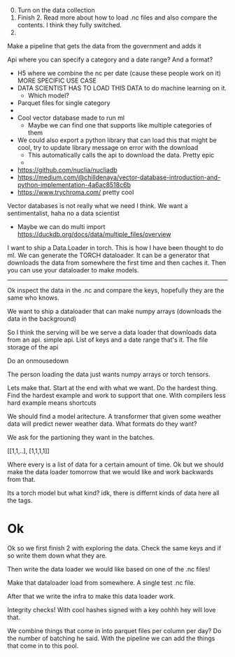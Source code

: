 0. Turn on the data collection
1. Finish 2. Read more about how to load .nc files and also compare the contents. I think they fully switched.
2. 

Make a pipeline that gets the data from the government and adds it 

Api where you can specify a category and a date range? And a format?

- H5 where we combine the nc per date (cause these people work on it) MORE SPECIFIC USE CASE 
- DATA SCIENTIST HAS TO LOAD THIS DATA to do machine learning on it. 
  - Which model?
- Parquet files for single category
- 
- Cool vector database made to run ml
  - Maybe we can find one that supports like multiple categories of them
- We could also export a python library that can load this that might be cool, try to update library message on error with the download
  - This automatically calls the api to download the data. Pretty epic
  - 
- https://github.com/nuclia/nucliadb
- https://medium.com/@chilldenaya/vector-database-introduction-and-python-implementation-4a6ac8518c6b
- https://www.trychroma.com/ pretty cool

Vector databases is not really what we need I think. We want a sentimentalist, 
haha no a data scientist 

- Maybe we can do multi import https://duckdb.org/docs/data/multiple_files/overview

I want to ship a Data.Loader in torch. This is how I have been thought to do ml.
We can generate the TORCH dataloader. It can be a generator that downloads the data from somewhere the first time and then caches it.
Then you can use your dataloader to make models.

---- 

Ok inspect the data in the .nc and compare the keys, hopefully they are the same who knows.

We want to ship a dataloader that can make numpy arrays (downloads the data in the background)

So I think the serving will be we serve a data loader that downloads data from an api.
simple api. List of keys and a date range that's it. 
The file storage of the api 

Do an onmousedown 

The person loading the data just wants numpy arrays or torch tensors. 

Lets make that. Start at the end with what we want. Do the hardest thing.  Find the hardest example and work to support that one.
With compilers less hard example means shortcuts



We should find a model aritecture. 
A transformer that given some weather data will predict newer weather data.
What formats do they want?

We ask for the partioning they want in the batches.

[[1,1,..], [1,1,1,1]]

Where every is a list of data for a certain amount of time. 
Ok but we should make the data loader tomorrow that we would like and work backwards from that. 

Its a torch model but what kind?
idk, there is differnt kinds of data here all the tags.

# Ok 

Ok so we first finish 2 with exploring the data. Check the same keys and if so write them down what they are.

Then write the data loader we would like based on one of the .nc files!

Make that dataloader load from somewhere. A single test .nc file.

After that we write the infra to make this data loader work. 

Integrity checks! With cool hashes signed with a key oohhh hey will love that. 


We combine things that come in into parquet files per column per day? Do the number of batching he said. 
With the pipeline we can add the things that come in to this pool.













